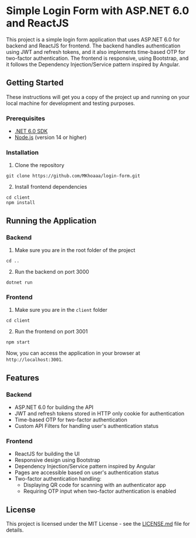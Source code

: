 # Simple Login Form with ASP.NET 6.0 and ReactJS

This project is a simple login form application that uses ASP.NET 6.0 for backend and ReactJS for frontend. The backend handles authentication using JWT and refresh tokens, and it also implements time-based OTP for two-factor authentication. The frontend is responsive, using Bootstrap, and it follows the Dependency Injection/Service pattern inspired by Angular.

## Getting Started

These instructions will get you a copy of the project up and running on your local machine for development and testing purposes.

### Prerequisites

- [.NET 6.0 SDK](https://dotnet.microsoft.com/download/dotnet/6.0)
- [Node.js](https://nodejs.org/en/download/) (version 14 or higher)

### Installation

1. Clone the repository

```
git clone https://github.com/MKhoaaa/login-form.git
```

2. Install frontend dependencies

```
cd client
npm install
```

## Running the Application

### Backend

1. Make sure you are in the root folder of the project

```
cd ..
```

2. Run the backend on port 3000

```
dotnet run
```

### Frontend

1. Make sure you are in the `client` folder

```
cd client
```

2. Run the frontend on port 3001

```
npm start
```

Now, you can access the application in your browser at `http://localhost:3001`.

## Features

### Backend

- ASP.NET 6.0 for building the API
- JWT and refresh tokens stored in HTTP only cookie for authentication
- Time-based OTP for two-factor authentication
- Custom API Filters for handling user's authentication status

### Frontend

- ReactJS for building the UI
- Responsive design using Bootstrap
- Dependency Injection/Service pattern inspired by Angular
- Pages are accessible based on user's authentication status
- Two-factor authentication handling:
  - Displaying QR code for scanning with an authenticator app
  - Requiring OTP input when two-factor authentication is enabled

## License

This project is licensed under the MIT License - see the [LICENSE.md](https://github.com/your_username_/simple-login-form/blob/main/LICENSE.md) file for details.
